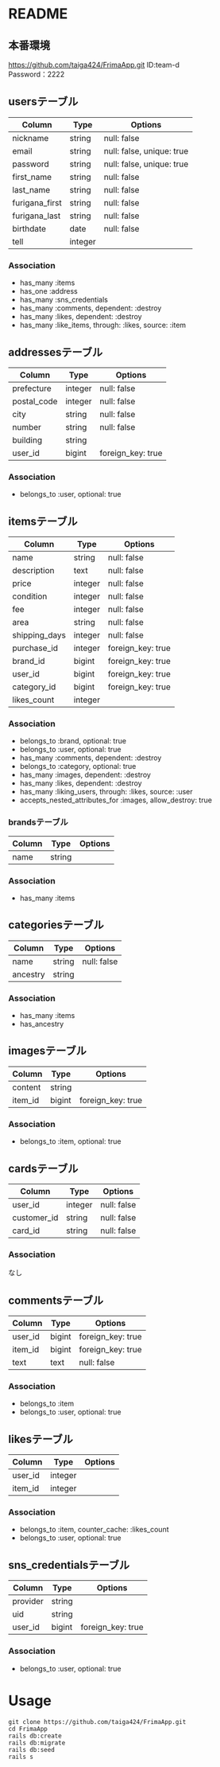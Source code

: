 # README

## 本番環境
https://github.com/taiga424/FrimaApp.git
ID:team-d  
Password：2222


## usersテーブル
|Column|Type|Options|
|------|----|-------|
|nickname|string|null: false|
|email|string|null: false, unique: true|
|password|string|null: false, unique: true|
|first_name|string|null: false|
|last_name|string|null: false|
|furigana_first|string|null: false|
|furigana_last|string|null: false|
|birthdate|date|null: false|
|tell|integer|

### Association
- has_many :items
- has_one :address
- has_many :sns_credentials
- has_many :comments, dependent: :destroy
- has_many :likes, dependent: :destroy
- has_many :like_items, through: :likes, source: :item



## addressesテーブル
|Column|Type|Options|
|------|----|-------|
|prefecture|integer|null: false|
|postal_code|integer|null: false|
|city|string|null: false|
|number|string|null: false|
|building|string|
|user_id|bigint|foreign_key: true|

### Association
- belongs_to :user, optional: true



## itemsテーブル
|Column|Type|Options|
|------|----|-------|
|name|string|null: false|
|description|text|null: false|
|price|integer|null: false|
|condition|integer|null: false|
|fee|integer|null: false|
|area|string|null: false|
|shipping_days|integer|null: false|
|purchase_id|integer|foreign_key: true|
|brand_id|bigint|foreign_key: true|
|user_id|bigint|foreign_key: true|
|category_id|bigint|foreign_key: true|
|likes_count|integer||

### Association
- belongs_to :brand, optional: true
- belongs_to :user, optional: true
- has_many :comments, dependent: :destroy
- belongs_to :category, optional: true
- has_many :images, dependent: :destroy
- has_many :likes, dependent: :destroy
- has_many :liking_users, through: :likes, source: :user
- accepts_nested_attributes_for :images, allow_destroy: true

### brandsテーブル
|Column|Type|Options|
|------|----|-------|
|name|string|

### Association
- has_many :items



## categoriesテーブル
|Column|Type|Options|
|------|----|-------|
|name|string|null: false|
|ancestry|string|

### Association
- has_many :items
- has_ancestry



## imagesテーブル
|Column|Type|Options|
|------|----|-------|
|content|string||
|item_id|bigint|foreign_key: true|

### Association
- belongs_to :item, optional: true



## cardsテーブル
|Column|Type|Options|
|------|----|-------|
|user_id|integer|null: false|
|customer_id|string|null: false|
|card_id|string|null: false|

### Association

なし


## commentsテーブル
|Column|Type|Options|
|------|----|-------|
|user_id|bigint|foreign_key: true|
|item_id|bigint|foreign_key: true|
|text|text|null: false|

### Association
- belongs_to :item
- belongs_to :user, optional: true


## likesテーブル
|Column|Type|Options|
|------|----|-------|
|user_id|integer||
|item_id|integer||

### Association
- belongs_to :item, counter_cache: :likes_count
- belongs_to :user, optional: true


## sns_credentialsテーブル
|Column|Type|Options|
|------|----|-------|
|provider|string||
|uid|string||
|user_id|bigint|foreign_key: true|

### Association
- belongs_to :user, optional: true

# Usage
`git clone https://github.com/taiga424/FrimaApp.git`  
`cd FrimaApp`  
`rails db:create`  
`rails db:migrate`  
`rails db:seed`  
`rails s`